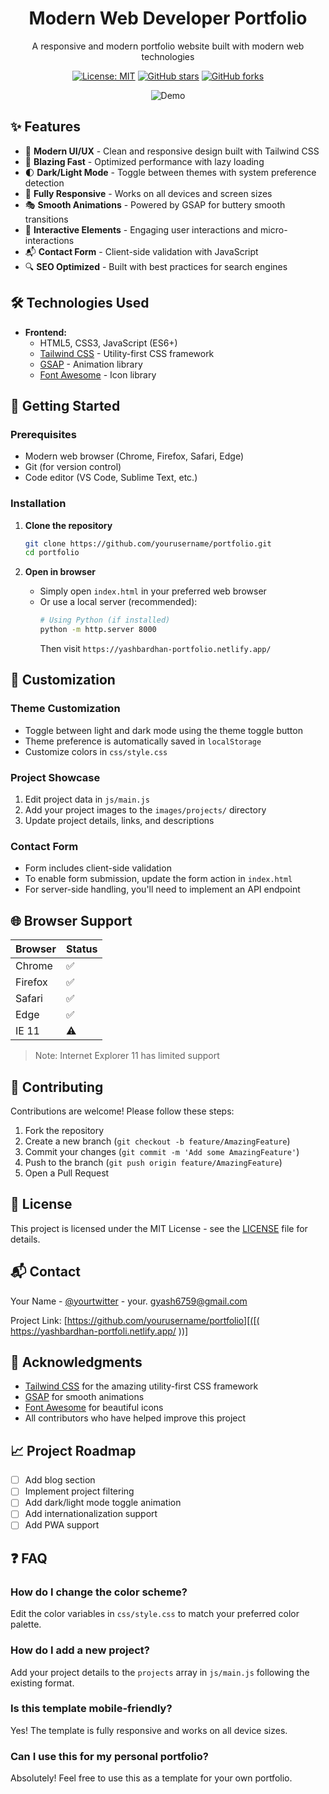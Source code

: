 <div align="center">
  <h1>Modern Web Developer Portfolio</h1>
  <p>A responsive and modern portfolio website built with modern web technologies</p>
  
  [![License: MIT](https://img.shields.io/badge/License-MIT-yellow.svg)](https://opensource.org/licenses/MIT)
  [![GitHub stars](https://img.shields.io/github/stars/yourusername/portfolio?style=social)](https://github.com/yourusername/portfolio/stargazers)
  [![GitHub forks](https://img.shields.io/github/forks/yourusername/portfolio?style=social)](https://github.com/yourusername/portfolio/network/members)
  
  ![Demo](demo.gif)
</div>

## ✨ Features

- 🎨 **Modern UI/UX** - Clean and responsive design built with Tailwind CSS
- 🚀 **Blazing Fast** - Optimized performance with lazy loading
- 🌓 **Dark/Light Mode** - Toggle between themes with system preference detection
- 📱 **Fully Responsive** - Works on all devices and screen sizes
- 🎭 **Smooth Animations** - Powered by GSAP for buttery smooth transitions
- 📝 **Interactive Elements** - Engaging user interactions and micro-interactions
- 📬 **Contact Form** - Client-side validation with JavaScript
- 🔍 **SEO Optimized** - Built with best practices for search engines

## 🛠️ Technologies Used

- **Frontend:**
  - HTML5, CSS3, JavaScript (ES6+)
  - [Tailwind CSS](https://tailwindcss.com/) - Utility-first CSS framework
  - [GSAP](https://greensock.com/gsap/) - Animation library
  - [Font Awesome](https://fontawesome.com/) - Icon library

## 🚀 Getting Started

### Prerequisites
- Modern web browser (Chrome, Firefox, Safari, Edge)
- Git (for version control)
- Code editor (VS Code, Sublime Text, etc.)

### Installation

1. **Clone the repository**
   ```bash
   git clone https://github.com/yourusername/portfolio.git
   cd portfolio
   ```

2. **Open in browser**
   - Simply open `index.html` in your preferred web browser
   - Or use a local server (recommended):
     ```bash
     # Using Python (if installed)
     python -m http.server 8000
     ```
     Then visit `https://yashbardhan-portfolio.netlify.app/`

## 🎨 Customization

### Theme Customization
- Toggle between light and dark mode using the theme toggle button
- Theme preference is automatically saved in `localStorage`
- Customize colors in `css/style.css`

### Project Showcase
1. Edit project data in `js/main.js`
2. Add your project images to the `images/projects/` directory
3. Update project details, links, and descriptions

### Contact Form
- Form includes client-side validation
- To enable form submission, update the form action in `index.html`
- For server-side handling, you'll need to implement an API endpoint

## 🌐 Browser Support

| Browser | Status |
|---------|--------|
| Chrome  | ✅     |
| Firefox | ✅     |
| Safari  | ✅     |
| Edge    | ✅     |
| IE 11   | ⚠️     |

> Note: Internet Explorer 11 has limited support

## 🤝 Contributing

Contributions are welcome! Please follow these steps:

1. Fork the repository
2. Create a new branch (`git checkout -b feature/AmazingFeature`)
3. Commit your changes (`git commit -m 'Add some AmazingFeature'`)
4. Push to the branch (`git push origin feature/AmazingFeature`)
5. Open a Pull Request

## 📄 License

This project is licensed under the MIT License - see the [LICENSE](LICENSE) file for details.

## 📬 Contact

Your Name - [@yourtwitter](https://twitter.com/yourtwitter) - your. gyash6759@gmail.com

Project Link: [https://github.com/yourusername/portfolio][([( https://yashbardhan-portfoli.netlify.app/ ))]

## 🙏 Acknowledgments

- [Tailwind CSS](https://tailwindcss.com/) for the amazing utility-first CSS framework
- [GSAP](https://greensock.com/gsap/) for smooth animations
- [Font Awesome](https://fontawesome.com/) for beautiful icons
- All contributors who have helped improve this project

## 📈 Project Roadmap

- [ ] Add blog section
- [ ] Implement project filtering
- [ ] Add dark/light mode toggle animation
- [ ] Add internationalization support
- [ ] Add PWA support

## ❓ FAQ

### How do I change the color scheme?
Edit the color variables in `css/style.css` to match your preferred color palette.

### How do I add a new project?
Add your project details to the `projects` array in `js/main.js` following the existing format.

### Is this template mobile-friendly?
Yes! The template is fully responsive and works on all device sizes.

### Can I use this for my personal portfolio?
Absolutely! Feel free to use this as a template for your own portfolio.
